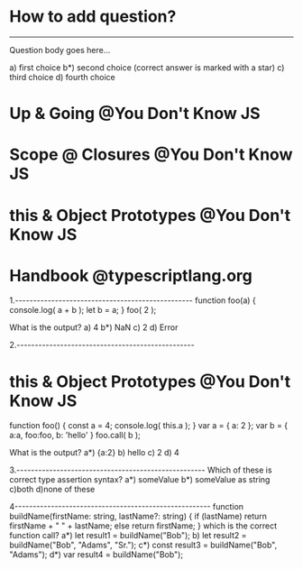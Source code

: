 # How to add question?

---
Question body goes here...

a) first choice
b*) second choice (correct answer is marked with a star)
c) third choice
d) fourth choice

# Up & Going @You Don't Know JS

# Scope @ Closures @You Don't Know JS

# this & Object Prototypes @You Don't Know JS

# Handbook @typescriptlang.org

1.-------------------------------------------------
function foo(a) {
	console.log( a + b );
	let b = a;
}
foo( 2 );

What is the output?
a) 4
b*) NaN
c) 2
d) Error

2.-------------------------------------------------
# this & Object Prototypes @You Don't Know JS
function foo() {
  const a = 4;
	console.log( this.a );
}
var a = {
	a: 2
};
var b = {
  a:a,
  foo:foo,
  b: 'hello'
}
foo.call( b );

What is the output?
a*) {a:2}
b) hello
c) 2
d) 4

3.----------------------------------------------------
Which of these is correct type assertion syntax?
a*) <string>someValue
b*) someValue as string
c)both
d)none of these

4------------------------------------------------------
function buildName(firstName: string, lastName?: string) {
    if (lastName)
        return firstName + " " + lastName;
    else
        return firstName;
}
which is the correct function call?
a*) let result1 = buildName("Bob");
b)  let result2 = buildName("Bob", "Adams", "Sr.");
c*) const result3 = buildName("Bob", "Adams");
d*) var result4 = buildName("Bob");
